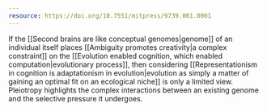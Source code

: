 ```yaml
---
resource: https://doi.org/10.7551/mitpress/9739.001.0001
---
```


If the [[Second brains are like conceptual genomes|genome]] of an individual itself places [[Ambiguity promotes creativity|a complex constraint]] on the [[Evolution enabled cognition, which enabled computation|evolutionary process]], then considering [[Representationism in cognition is adaptationism in evolution|evolution as simply a matter of gaining an optimal fit on an ecological niche]] is only a limited view. Pleiotropy highlights the complex interactions between an existing genome and the selective pressure it undergoes.